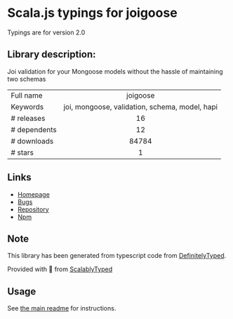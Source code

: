 
# Scala.js typings for joigoose

Typings are for version 2.0

## Library description:
Joi validation for your Mongoose models without the hassle of maintaining two schemas

|                    |                 |
| ------------------ | :-------------: |
| Full name          | joigoose |
| Keywords           | joi, mongoose, validation, schema, model, hapi |
| # releases         | 16 |
| # dependents       | 12 |
| # downloads        | 84784 |
| # stars            | 1 |

## Links
- [Homepage](https://github.com/yoitsro/joigoose)
- [Bugs](https://github.com/yoitsro/joigoose/issues)
- [Repository](https://github.com/yoitsro/joigoose)
- [Npm](https://www.npmjs.com/package/joigoose)
    


## Note
This library has been generated from typescript code from [DefinitelyTyped](https://definitelytyped.org).

Provided with :purple_heart: from [ScalablyTyped](https://github.com/oyvindberg/ScalablyTyped)

## Usage
See [the main readme](../../readme.md) for instructions.


